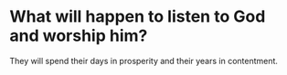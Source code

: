 # What will happen to listen to God and worship him?

They will spend their days in prosperity and their years in contentment.
